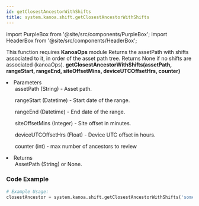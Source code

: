 ```yaml
---
id: getClosestAncestorWithShifts
title: system.kanoa.shift.getClosestAncestorWithShifts
---
```


import PurpleBox from '@site/src/components/PurpleBox';
import HeaderBox from '@site/src/components/HeaderBox';

<PurpleBox>This function requires <b>KanoaOps</b> module</PurpleBox>
<HeaderBox header="Description">Returns the assetPath with shifts associated to it, in order of the asset path tree. Returns None if no shifts are associated (kanoaOps).</HeaderBox>
<HeaderBox header="Syntax">
    <b>getClosestAncestorWithShifts(assetPath, rangeStart, rangeEnd, siteOffsetMins, deviceUTCOffsetHrs, counter)</b>
    <li>Parameters <br />
        <ul>assetPath (String) - Asset path.</ul>
        <ul>rangeStart (Datetime) - Start date of the range.</ul>
        <ul>rangeEnd (Datetime) - End date of the range.</ul>
        <ul>siteOffsetMins (Integer) - Site offset in minutes.</ul>
        <ul>deviceUTCOffsetHrs (Float) - Device UTC offset in hours.</ul>
        <ul>counter (int) - max number of ancestors to review</ul>
    </li>
    <li>Returns <br />
        <ul>AssetPath (String) or None.</ul>
    </li>
</HeaderBox>

### Code Example

```python
# Example Usage:
closestAncestor = system.kanoa.shift.getClosestAncestorWithShifts('someAssetPath', someStartDate, someEndDate, 60, 5.5, 3)